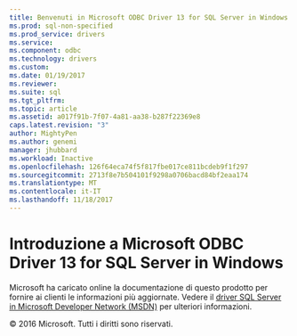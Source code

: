 ```yaml
---
title: Benvenuti in Microsoft ODBC Driver 13 for SQL Server in Windows | Documenti Microsoft
ms.prod: sql-non-specified
ms.prod_service: drivers
ms.service: 
ms.component: odbc
ms.technology: drivers
ms.custom: 
ms.date: 01/19/2017
ms.reviewer: 
ms.suite: sql
ms.tgt_pltfrm: 
ms.topic: article
ms.assetid: a017f91b-7f07-4a81-aa38-b287f22369e8
caps.latest.revision: "3"
author: MightyPen
ms.author: genemi
manager: jhubbard
ms.workload: Inactive
ms.openlocfilehash: 126f64eca74f5f817fbe017ce811bcdeb9f1f297
ms.sourcegitcommit: 2713f8e7b504101f9298a0706bacd84bf2eaa174
ms.translationtype: MT
ms.contentlocale: it-IT
ms.lasthandoff: 11/18/2017
---
```

# <a name="welcome-to-the-microsoft-odbc-driver-13-for-sql-server-on-windows"></a>Introduzione a Microsoft ODBC Driver 13 for SQL Server in Windows
Microsoft ha caricato online la documentazione di questo prodotto per fornire ai clienti le informazioni più aggiornate. Vedere il [driver SQL Server in Microsoft Developer Network (MSDN)](https://msdn.microsoft.com/library/mt654049.aspx) per ulteriori informazioni.  
  
© 2016 Microsoft. Tutti i diritti sono riservati. 
